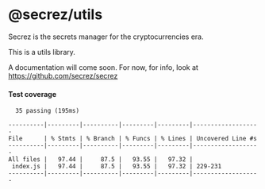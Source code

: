 # @secrez/utils

Secrez is the secrets manager for the cryptocurrencies era.

This is a utils library.

A documentation will come soon. For now, for info, look at https://github.com/secrez/secrez


#### Test coverage

```
  35 passing (195ms)

----------|---------|----------|---------|---------|-------------------
File      | % Stmts | % Branch | % Funcs | % Lines | Uncovered Line #s 
----------|---------|----------|---------|---------|-------------------
All files |   97.44 |     87.5 |   93.55 |   97.32 |                   
 index.js |   97.44 |     87.5 |   93.55 |   97.32 | 229-231           
----------|---------|----------|---------|---------|-------------------

```
